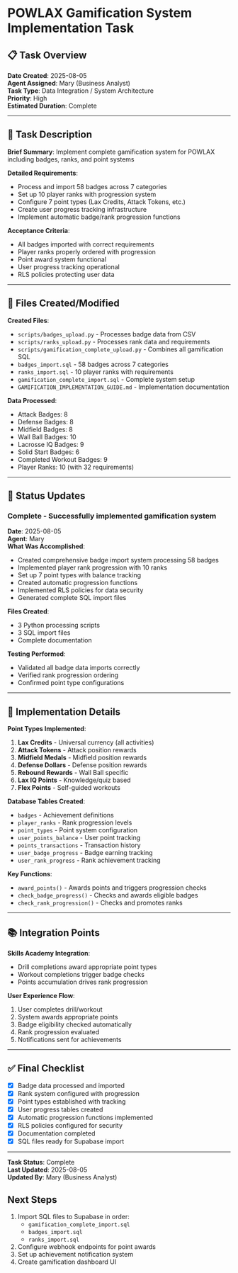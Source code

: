 # POWLAX Gamification System Implementation Task

## 📋 Task Overview
**Date Created**: 2025-08-05  
**Agent Assigned**: Mary (Business Analyst)  
**Task Type**: Data Integration / System Architecture  
**Priority**: High  
**Estimated Duration**: Complete

---

## 🎯 Task Description
**Brief Summary**: Implement complete gamification system for POWLAX including badges, ranks, and point systems

**Detailed Requirements**:
- Process and import 58 badges across 7 categories
- Set up 10 player ranks with progression system
- Configure 7 point types (Lax Credits, Attack Tokens, etc.)
- Create user progress tracking infrastructure
- Implement automatic badge/rank progression functions

**Acceptance Criteria**:
- All badges imported with correct requirements
- Player ranks properly ordered with progression
- Point award system functional
- User progress tracking operational
- RLS policies protecting user data

---

## 📂 Files Created/Modified

**Created Files**:
- `scripts/badges_upload.py` - Processes badge data from CSV
- `scripts/ranks_upload.py` - Processes rank data and requirements
- `scripts/gamification_complete_upload.py` - Combines all gamification SQL
- `badges_import.sql` - 58 badges across 7 categories
- `ranks_import.sql` - 10 player ranks with requirements
- `gamification_complete_import.sql` - Complete system setup
- `GAMIFICATION_IMPLEMENTATION_GUIDE.md` - Implementation documentation

**Data Processed**:
- Attack Badges: 8
- Defense Badges: 8
- Midfield Badges: 8
- Wall Ball Badges: 10
- Lacrosse IQ Badges: 9
- Solid Start Badges: 6
- Completed Workout Badges: 9
- Player Ranks: 10 (with 32 requirements)

---

## 🔄 Status Updates

### Complete - Successfully implemented gamification system
**Date**: 2025-08-05  
**Agent**: Mary  
**What Was Accomplished**: 
- Created comprehensive badge import system processing 58 badges
- Implemented player rank progression with 10 ranks
- Set up 7 point types with balance tracking
- Created automatic progression functions
- Implemented RLS policies for data security
- Generated complete SQL import files

**Files Created**: 
- 3 Python processing scripts
- 3 SQL import files
- Complete documentation

**Testing Performed**: 
- Validated all badge data imports correctly
- Verified rank progression ordering
- Confirmed point type configurations

---

## 🧪 Implementation Details

**Point Types Implemented**:
1. **Lax Credits** - Universal currency (all activities)
2. **Attack Tokens** - Attack position rewards
3. **Midfield Medals** - Midfield position rewards
4. **Defense Dollars** - Defense position rewards
5. **Rebound Rewards** - Wall Ball specific
6. **Lax IQ Points** - Knowledge/quiz based
7. **Flex Points** - Self-guided workouts

**Database Tables Created**:
- `badges` - Achievement definitions
- `player_ranks` - Rank progression levels
- `point_types` - Point system configuration
- `user_points_balance` - User point tracking
- `points_transactions` - Transaction history
- `user_badge_progress` - Badge earning tracking
- `user_rank_progress` - Rank achievement tracking

**Key Functions**:
- `award_points()` - Awards points and triggers progression checks
- `check_badge_progress()` - Checks and awards eligible badges
- `check_rank_progression()` - Checks and promotes ranks

---

## 📚 Integration Points

**Skills Academy Integration**:
- Drill completions award appropriate point types
- Workout completions trigger badge checks
- Points accumulation drives rank progression

**User Experience Flow**:
1. User completes drill/workout
2. System awards appropriate points
3. Badge eligibility checked automatically
4. Rank progression evaluated
5. Notifications sent for achievements

---

## ✅ Final Checklist
- [x] Badge data processed and imported
- [x] Rank system configured with progression
- [x] Point types established with tracking
- [x] User progress tables created
- [x] Automatic progression functions implemented
- [x] RLS policies configured for security
- [x] Documentation completed
- [x] SQL files ready for Supabase import

---

**Task Status**: Complete  
**Last Updated**: 2025-08-05  
**Updated By**: Mary (Business Analyst)

## Next Steps
1. Import SQL files to Supabase in order:
   - `gamification_complete_import.sql`
   - `badges_import.sql`
   - `ranks_import.sql`
2. Configure webhook endpoints for point awards
3. Set up achievement notification system
4. Create gamification dashboard UI
